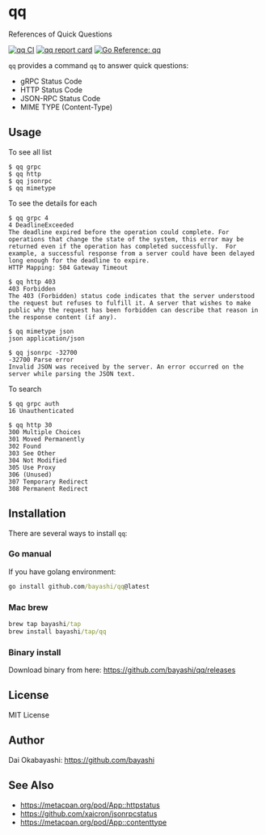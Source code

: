 # qq

References of Quick Questions

<a href="https://github.com/bayashi/qq/actions" title="qq CI"><img src="https://github.com/bayashi/qq/workflows/main/badge.svg" alt="qq CI"></a>
<a href="https://goreportcard.com/report/github.com/bayashi/qq" title="qq report card" target="_blank"><img src="https://goreportcard.com/badge/github.com/bayashi/qq" alt="qq report card"></a>
<a href="https://pkg.go.dev/github.com/bayashi/qq" title="Go qq package reference" target="_blank"><img src="https://pkg.go.dev/badge/github.com/bayashi/qq.svg" alt="Go Reference: qq"></a>

`qq` provides a command `qq` to answer quick questions:

* gRPC Status Code
* HTTP Status Code
* JSON-RPC Status Code
* MIME TYPE (Content-Type)

## Usage

To see all list

```
$ qq grpc
$ qq http
$ qq jsonrpc
$ qq mimetype
```

To see the details for each

```
$ qq grpc 4
4 DeadlineExceeded
The deadline expired before the operation could complete. For operations that change the state of the system, this error may be returned even if the operation has completed successfully.  For example, a successful response from a server could have been delayed long enough for the deadline to expire.
HTTP Mapping: 504 Gateway Timeout

$ qq http 403
403 Forbidden
The 403 (Forbidden) status code indicates that the server understood the request but refuses to fulfill it. A server that wishes to make public why the request has been forbidden can describe that reason in the response content (if any).

$ qq mimetype json
json application/json

$ qq jsonrpc -32700
-32700 Parse error
Invalid JSON was received by the server. An error occurred on the server while parsing the JSON text.
```

To search

```
$ qq grpc auth
16 Unauthenticated

$ qq http 30
300 Multiple Choices
301 Moved Permanently
302 Found
303 See Other
304 Not Modified
305 Use Proxy
306 (Unused)
307 Temporary Redirect
308 Permanent Redirect
```

## Installation

There are several ways to install `qq`:

### Go manual

If you have golang environment:

```cmd
go install github.com/bayashi/qq@latest
```

### Mac brew

```cmd
brew tap bayashi/tap
brew install bayashi/tap/qq
```

### Binary install

Download binary from here: https://github.com/bayashi/qq/releases


## License

MIT License

## Author

Dai Okabayashi: https://github.com/bayashi

## See Also

* https://metacpan.org/pod/App::httpstatus
* https://github.com/xaicron/jsonrpcstatus
* https://metacpan.org/pod/App::contenttype
